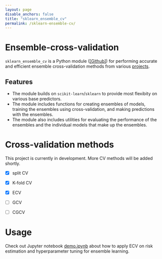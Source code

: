 ```yaml
---
layout: page
disable_anchors: false
title: "sklearn_ensemble_cv"
permalink: /sklearn-ensemble-cv/
---
```


# Ensemble-cross-validation


`sklearn_ensemble_cv` is a Python module ([[Github]](https://github.com/jaydu1/ensemble-cross-validation/)) for performing accurate and efficient ensemble cross-validation methods from various [projects](https://jaydu1.github.io/overparameterized-ensembling/).


## Features
- The module builds on `scikit-learn`/`sklearn` to provide most flexibity on various base predictors.
- The module includes functions for creating ensembles of models, training the ensembles using cross-validation, and making predictions with the ensembles. 
- The module also includes utilities for evaluating the performance of the ensembles and the individual models that make up the ensembles.



# Cross-validation methods

This project is currently in development. More CV methods will be added shortly.

- [x] split CV
- [x] K-fold CV
- [x] ECV
- [ ] GCV
- [ ] CGCV


# Usage

Check out Jupyter notebook [demo.ipynb](https://github.com/jaydu1/ensemble-cross-validation/blob/main/demo.ipynb) about how to apply ECV on risk estimation and hyperparameter tuning for ensemble learning.